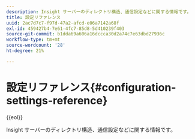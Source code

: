 ```yaml
---
description: Insight サーバーのディレクトリ構造、通信設定などに関する情報です。
title: 設定リファレンス
uuid: 2ac7d7c7-f97d-47a2-afcd-e06a7142a68f
exl-id: 459427b4-7e61-4fc7-85d8-5d410239f403
source-git-commit: b1dda69a606a16dccca30d2a74c7e63dbd27936c
workflow-type: tm+mt
source-wordcount: '28'
ht-degree: 21%

---
```


# 設定リファレンス{#configuration-settings-reference}

{{eol}}

Insight サーバーのディレクトリ構造、通信設定などに関する情報です。
